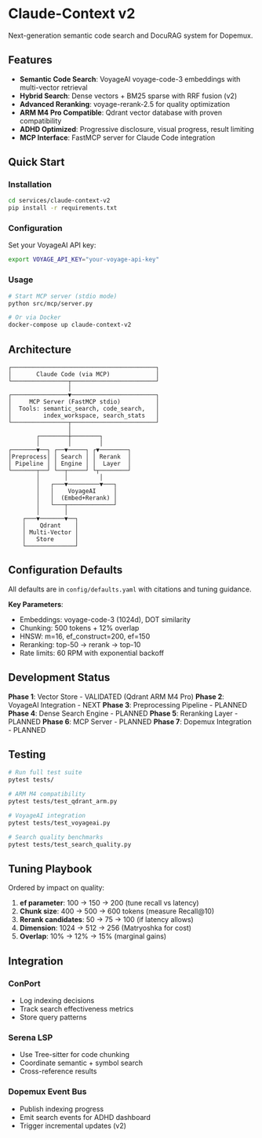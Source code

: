 # Claude-Context v2

Next-generation semantic code search and DocuRAG system for Dopemux.

## Features

- **Semantic Code Search**: VoyageAI voyage-code-3 embeddings with multi-vector retrieval
- **Hybrid Search**: Dense vectors + BM25 sparse with RRF fusion (v2)
- **Advanced Reranking**: voyage-rerank-2.5 for quality optimization
- **ARM M4 Pro Compatible**: Qdrant vector database with proven compatibility
- **ADHD Optimized**: Progressive disclosure, visual progress, result limiting
- **MCP Interface**: FastMCP server for Claude Code integration

## Quick Start

### Installation

```bash
cd services/claude-context-v2
pip install -r requirements.txt
```

### Configuration

Set your VoyageAI API key:
```bash
export VOYAGE_API_KEY="your-voyage-api-key"
```

### Usage

```bash
# Start MCP server (stdio mode)
python src/mcp/server.py

# Or via Docker
docker-compose up claude-context-v2
```

## Architecture

```
┌─────────────────────────────────────────┐
│       Claude Code (via MCP)             │
└────────────────┬────────────────────────┘
                 │
┌────────────────▼────────────────────────┐
│     MCP Server (FastMCP stdio)          │
│  Tools: semantic_search, code_search,   │
│         index_workspace, search_stats   │
└────────────────┬────────────────────────┘
                 │
        ┌────────┼────────┐
        │        │        │
┌───────▼──┐ ┌──▼─────┐ ┌▼────────┐
│Preprocess│ │ Search │ │ Rerank  │
│ Pipeline │ │ Engine │ │  Layer  │
└───────┬──┘ └──┬─────┘ └┬────────┘
        │       │         │
        │   ┌───▼─────────▼───┐
        │   │    VoyageAI     │
        │   │  (Embed+Rerank) │
        │   └───┬─────────────┘
        │       │
    ┌───▼───────▼──┐
    │    Qdrant    │
    │ Multi-Vector │
    │   Store      │
    └──────────────┘
```

## Configuration Defaults

All defaults are in `config/defaults.yaml` with citations and tuning guidance.

**Key Parameters**:
- Embeddings: voyage-code-3 (1024d), DOT similarity
- Chunking: 500 tokens + 12% overlap
- HNSW: m=16, ef_construct=200, ef=150
- Reranking: top-50 → rerank → top-10
- Rate limits: 60 RPM with exponential backoff

## Development Status

**Phase 1**: Vector Store - VALIDATED (Qdrant ARM M4 Pro)
**Phase 2**: VoyageAI Integration - NEXT
**Phase 3**: Preprocessing Pipeline - PLANNED
**Phase 4**: Dense Search Engine - PLANNED
**Phase 5**: Reranking Layer - PLANNED
**Phase 6**: MCP Server - PLANNED
**Phase 7**: Dopemux Integration - PLANNED

## Testing

```bash
# Run full test suite
pytest tests/

# ARM M4 compatibility
pytest tests/test_qdrant_arm.py

# VoyageAI integration
pytest tests/test_voyageai.py

# Search quality benchmarks
pytest tests/test_search_quality.py
```

## Tuning Playbook

Ordered by impact on quality:

1. **ef parameter**: 100 → 150 → 200 (tune recall vs latency)
2. **Chunk size**: 400 → 500 → 600 tokens (measure Recall@10)
3. **Rerank candidates**: 50 → 75 → 100 (if latency allows)
4. **Dimension**: 1024 → 512 → 256 (Matryoshka for cost)
5. **Overlap**: 10% → 12% → 15% (marginal gains)

## Integration

### ConPort
- Log indexing decisions
- Track search effectiveness metrics
- Store query patterns

### Serena LSP
- Use Tree-sitter for code chunking
- Coordinate semantic + symbol search
- Cross-reference results

### Dopemux Event Bus
- Publish indexing progress
- Emit search events for ADHD dashboard
- Trigger incremental updates (v2)
